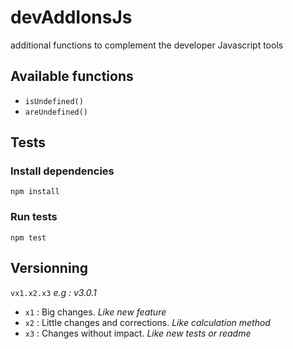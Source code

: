 # devAddIonsJs
additional functions to complement the developer Javascript tools


## Available functions

- `isUndefined()`
- `areUndefined()`


## Tests

### Install dependencies

```
npm install
```

### Run tests

```
npm test
```


## Versionning

`vx1.x2.x3` *e.g : v3.0.1*
- `x1` : Big changes. *Like new feature*
- `x2` : Little changes and corrections. *Like calculation method*
- `x3` : Changes without impact. *Like new tests or readme*